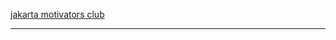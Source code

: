 [jakarta motivators club](https://github.com/cleanhand/phase-1-BHAGYASREE200/blob/main/toastmasters/jakarta%20motivators%20club%20.md)  

--------------------------------------------------------------------------------------------------------------------------------------------------
